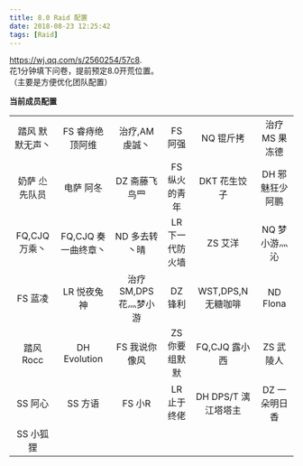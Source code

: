 ```yaml
---
title: 8.0 Raid 配置
date: 2018-08-23 12:25:42
tags: [Raid]
---
```



https://wj.qq.com/s/2560254/57c8.   
花1分钟填下问卷，提前预定8.0开荒位置。    
（主要是方便优化团队配置）

**当前成员配置**  
  
|||||||  
|:-:|:-:|:-:|:-:|:-:|:-:|   
|踏风 默默无声丶 |FS  睿痔绝顶阿维|治疗,AM  虔誠丶|FS 阿强|NQ 锟斤拷|治疗MS 果冻德 |  
|奶萨 尐先队员|电萨 阿冬|DZ 斋藤飞鸟罒|FS 纵火的靑年|DKT 花生饺子|DH 邪魅狂少阿鹏|  
|FQ,CJQ 万乘丶|FQ,CJQ 奏一曲终章丶|ND 多去转丶晴|LR 下一代防火墙|ZS 艾洋|NQ 梦小游灬沁|  
|FS 蓝凌|LR 悦夜兔神|治疗SM,DPS 花灬梦小游|DZ 锋利|WST,DPS,N 无糖咖啡|ND Flona | 
|踏风 Rocc|DH Evolution|FS 我说你像风|ZS 你要组默默|FQ,CJQ 露小西|ZS 武陵人|
|SS 阿心|SS 方语|FS 小R|LR 止于终佬|DH DPS/T 漓江塔塔主|DZ 一朵明日香|
|SS 小狐狸||||||

